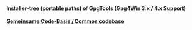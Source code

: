 #### Installer-tree (portable paths) of GpgTools (Gpg4Win 3.x / 4.x Support)

**[Gemeinsame Code-Basis / Common codebase](https://github.com/landsh-de/GpgTools/blob/main/v3/)**
